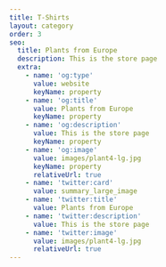```yaml
---
title: T-Shirts
layout: category
order: 3
seo:
  title: Plants from Europe
  description: This is the store page
  extra:
    - name: 'og:type'
      value: website
      keyName: property
    - name: 'og:title'
      value: Plants from Europe
      keyName: property
    - name: 'og:description'
      value: This is the store page
      keyName: property
    - name: 'og:image'
      value: images/plant4-lg.jpg
      keyName: property
      relativeUrl: true
    - name: 'twitter:card'
      value: summary_large_image
    - name: 'twitter:title'
      value: Plants from Europe
    - name: 'twitter:description'
      value: This is the store page
    - name: 'twitter:image'
      value: images/plant4-lg.jpg
      relativeUrl: true
---
```


